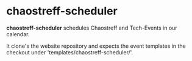 # chaostreff-scheduler

**chaostreff-scheduler** schedules Chaostreff and Tech-Events in our calendar.

It clone's the website repository and expects the event templates in the
checkout under 'templates/chaostreff-scheduler/'.
